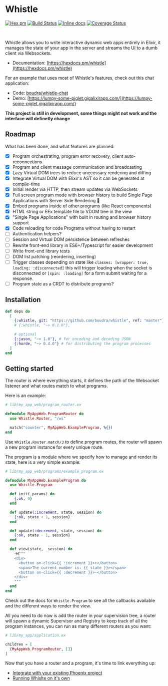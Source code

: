 # Whistle
[![Hex.pm](https://img.shields.io/hexpm/v/whistle.svg)](https://hex.pm/packages/whistle) [![Build Status](https://travis-ci.org/boudra/whistle.svg?branch=master)](https://travis-ci.org/boudra/whistle) [![Inline docs](http://inch-ci.org/github/boudra/whistle.svg)](http://inch-ci.org/github/boudra/whistle) [![Coverage Status](https://coveralls.io/repos/github/boudra/whistle/badge.svg)](https://coveralls.io/github/boudra/whistle)

<br>

Whistle allows you to write interactive dynamic web apps entirely in Elixir, it manages the state of your app in the server and streams the UI to a dumb client via Websockets.

- Documentation: [https://hexdocs.pm/whistle](https://hexdocs.pm/whistle)

For an example that uses most of Whistle's features, check out this chat application:

- Code: [boudra/whistle-chat](https://github.com/boudra/whistle-chat)
- Demo: [https://lumpy-some-piglet.gigalixirapp.com/](https://lumpy-some-piglet.gigalixirapp.com/)

**This project is still in development, some things might not work and the interface will definetly change**

## Roadmap

What has been done, and what features are planned:

- [x] Program orchestrating, program error recovery, client auto-reconnections
- [x] Program and client message communication and broadcasting
- [x] Lazy Virtual DOM trees to reduce unecessary rendering and diffing
- [x] Integrate Virtual DOM with Elixir's AST so it can be generated at compile-time
- [x] Initial render via HTTP, then stream updates via WebSockets
- [x] Full screen program mode with browser history to build Single Page Applications with Server Side Rendering :rocket:
- [x] Embed programs inside of other programs (like React components)
- [x] HTML string or EEx template file to VDOM tree in the view
- [x] "Single Page Applications" with built in routing and browser history support
- [x] Code reloading for code Programs without having to restart
- [ ] Authentication helpers?
- [ ] Session and Virtual DOM persistence between refreshes
- [ ] Rewrite front-end library in ES6+/Typescript for easier development
- [ ] Write front-end library tests
- [ ] DOM list patching (reordering, inserting)
- [ ] Trigger classes depending on state like `classes: [wrapper: true, loading: :disconnected]` this will trigger loading when the socket is disconnected or `[spin: :loading]` for a form submit waiting for a response.
- [ ] Program state as a CRDT to distribute programs?

## Installation

```elixir
def deps do
  [
    {:whistle, git: "https://github.com/boudra/whistle", ref: "master"},
    # {:whistle, "~> 0.1.0"},

    # optional
    {:jason, "~> 1.0"}, # for encoding and decoding JSON
    {:horde, "~> 0.4.0"} # for distributing the program processes
  ]
end
```

## Getting started

The router is where everything starts, it defines the path of the Websocket listener and what routes match to what programs.

Here is an example:

```elixir
# lib/my_app_web/program_router.ex

defmodule MyAppWeb.ProgramRouter do
  use Whistle.Router, "/ws"

  match("counter", MyAppWeb.ExampleProgram, %{})
end
```

Use `Whistle.Router.match/3` to define program routes, the router will spawn a new program instance for every unique route.

The program is a module where we specify how to manage and render its state, here is a very simple example:

```elixir
# lib/my_app_web/programs/example_program.ex

defmodule MyAppWeb.ExampleProgram do
  use Whistle.Program

  def init(_params) do
    {:ok, 0}
  end

  def update(:increment, state, session) do
    {:ok, state + 1, session}
  end

  def update(:decrement, state, session) do
    {:ok, state - 1, session}
  end

  def view(state, _session) do
    ~H"""
    <div>
      <button on-click={{ :increment }}>+</button>
      <span>The current number is: {{ state }}></span>
      <button on-click={{ :decrement }}>-</button>
    </div>
    """
  end
end
```

Check out the docs for `Whistle.Program` to see all the callbacks available and the different ways to render the view.

All you need to do now is add the router in your supervision tree, a router will spawn a dynamic Supervisor and Registry to keep track of all the program instances, you can run as many different routers as you want:

```elixir
# lib/my_app/application.ex

children = [
  {MyAppWeb.ProgramRouter, []}
]
```

Now that you have a router and a program, it's time to link everything up:

- [Integrate with your existing Phoenix project](/docs/phoenix.md)
- [Running Whislte on it's own](/docs/setup.md)
